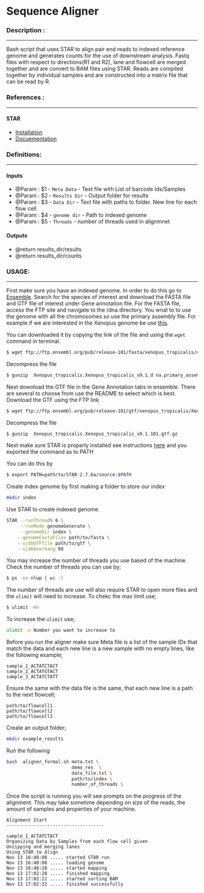 

# Sequence Aligner 


### Description :
***
Bash script that uses STAR to align pair end reads to indexed reference genome and generates counts for the use of downstream analysis. Fastq files with respect to directions(R1 and R2), lane and flowcell are merged together and are convert to BAM files using STAR. Reads are compiled together by individual samples and are constructed into a matrix file that can be read by R. 

### References :
***
#### STAR
* [Installation](https://github.com/alexdobin/STAR)
* [Docuementation](https://github.com/alexdobin/STAR/blob/master/doc/STARmanual.pdf)

### Definitions: 
***
#### Inputs 
- @Param : $1 - `Meta Data` - Text file with List of barcode Ids/Samples 
- @Param : $2 - `Results Dir` - Output folder for results 
- @Param : $3 - `Data Dir` - Text file with paths to folder. New line for each flow cell. 
- @Param : $4 - `genome dir` - Path to indexed genome
- @Param : $5 - `Threads` - number of threads used in alignmnet 

#### Outputs 
- @return results_dir/results
- @return results_dir/counts 

### USAGE: 
***
First make sure you have an indexed genome. In order to do this go to [Ensemble](https://uswest.ensembl.org/index.html). Search for the species of interest and download the FASTA file and GTF file of interest under Gene annotation file. For the FASTA file, access the FTP site and navigate to the /dna directory. You wnat to to use the genome with all the chromosomes so use the primary assembly file.  For example if we are interested in the Xenopus genome be use [this](ftp://ftp.ensembl.org/pub/release-101/fasta/xenopus_tropicalis/dna/). 

You can downloaded it by copying the link of the file and using the `wget` command in terminal. 

```sh
$ wget ftp://ftp.ensembl.org/pub/release-101/fasta/xenopus_tropicalis/dna/Xenopus_tropicalis.Xenopus_tropicalis_v9.1.d na.primary_assembly.1.fa.gz
```

Decompress the file 
```sh
$ gunzip  Xenopus_tropicalis.Xenopus_tropicalis_v9.1.d na.primary_assembly.1.fa.gz
```

Next download the GTF file in the Gene Annotation tabs in ensemble. There are several to choose from use the README to select which is best. Download the GTF using the FTP link 

```sh
$ wget ftp://ftp.ensembl.org/pub/release-101/gtf/xenopus_tropicalis/Xenopus_tropicalis.Xenopus_tropicalis_v9.1.101.gtf.gz
```

Decompress the file 
```sh
$ gunzip  Xenopus_tropicalis.Xenopus_tropicalis_v9.1.101.gtf.gz
```

Next make sure STAR is properly installed see instructions [here](https://github.com/alexdobin/STAR) and you exported the command as to PATH

You can do this by 
```sh
$ export PATH=path/to/STAR-2.7.6a/source:$PATH
```

Create index genome by first making a folder to store our index 

```sh
mkdir index
```


Use STAR to create indexed genome. 
```sh
STAR --runThreadN 6 \
     --runMode genomeGenerate \
     --genomeDir index \
    --genomeFastaFiles path/to/fasta \
    --sjdbGTFfile path/to/gtf \
    --sjdbOverhang 99
```

You may increase the number of threads you use based of the machine. Check the number of threads you can use by;
```sh
$ ps -eo nlwp | wc -l
```

The number of threads are use will also require STAR to open more files and the `ulimit` will need to increase. To chekc the max limit use; 

```sh
$ ulimit -Hn
```

To increase the `ulimit` use;
```sh
ulimit -n Number you want to increase to
```

Before you run the aligner make sure Meta file is a list of the sample IDs that match the data and each new line is a new sample with no empty lines, like the following example;

```
sample_1_ACTATCTACT
sample_2_ACTATGTACT
sample_3_ACTATCTATT
```

Ensure the same with the data file is the same, that each new line is a path to the next flowcell; 
```
path/to/flowcell1
path/to/flowcell2
path/to/flowcell3
```

Create an output folder; 

```sh
mkdir example_results
```

Run the following 
```sh
bash  aligner_formal.sh meta.txt \
                        demo_res  \
                        data_file.txt \
                        path/to/index \
                        number_of_threads \ 
```

Once the script is running you will see prompts on the progress of the alignment. This may take sometime depending on size of the reads, the amount of samples and properties of your machine. 

```
Alignment Start  
------------------------------------

sample_1_ACTATCTACT
Organizing Data by Samples from each flow cell given
Unzipping and merging lanes
Using STAR to Align
Nov 13 16:48:08 ..... started STAR run
Nov 13 16:48:08 ..... loading genome
Nov 13 16:48:10 ..... started mapping
Nov 13 17:02:20 ..... finished mapping
Nov 13 17:02:21 ..... started sorting BAM
Nov 13 17:02:22 ..... finished successfully
```




